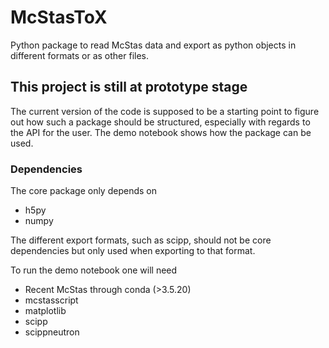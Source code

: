 # McStasToX
Python package to read McStas data and export as python objects in different formats or as other files.

## This project is still at prototype stage
The current version of the code is supposed to be a starting point to figure out how such a package should be structured, especially with regards to the API for the user. The demo notebook shows how the package can be used.

### Dependencies
The core package only depends on
- h5py
- numpy

The different export formats, such as scipp, should not be core dependencies but only used when exporting to that format.

To run the demo notebook one will need
- Recent McStas through conda (>3.5.20)
- mcstasscript
- matplotlib
- scipp
- scippneutron
